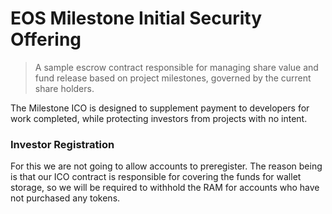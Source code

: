 # EOS Milestone Initial Security Offering

> A sample escrow contract responsible for managing share value and fund release based on project milestones, governed by the current share holders.

The Milestone ICO is designed to supplement payment to developers for work completed, while protecting investors from projects with no intent.

### Investor Registration
For this we are not going to allow accounts to preregister. The reason being is that our ICO contract is responsible for covering the funds for wallet storage, so we will be required to withhold the RAM for accounts who have not purchased any tokens.